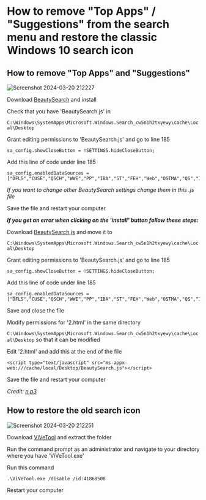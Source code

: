 # How to remove "Top Apps" / "Suggestions" from the search menu and restore the classic Windows 10 search icon

## How to remove "Top Apps" and "Suggestions"

![Screenshot 2024-03-20 212227](https://github.com/MandoCSGO/RemoveTopAppsWindows10/assets/30785368/49abf11e-253c-4e20-bf8d-5af80884cb93)

Download [BeautySearch](https://github.com/krlvm/BeautySearch/releases/tag/v1.17) and install

Check that you have 'BeautySearch.js' in

```C:\Windows\SystemApps\Microsoft.Windows.Search_cw5n1h2txyewy\cache\Local\Desktop```

Grant editing permissions to 'BeautySearch.js' and go to line 185

```sa_config.showCloseButton = !SETTINGS.hideCloseButton;```

Add this line of code under line 185

```
sa_config.enabledDataSources = ["DFLS","CUSE","QSCH","WWE","PP","IBA","ST","FEH","Web","OSTMA","QS","IFF","MPVD","MDOC","MFOL","MPHO","MVID","MMUS","ODC","MRU","MPP","MST","MFF","MRS","CG","PT","SSUE","SSUC","SSEE","SSEC","TS","ANA"];
```

_If you want to change other BeautySearch settings change them in this .js file_

Save the file and restart your computer

***If you get an error when clicking on the 'install' button follow these steps:***

Download [BeautySearch.js](https://github.com/krlvm/BeautySearch/blob/master/BeautySearch/Scripts/BeautySearch.js) and move it to

```C:\Windows\SystemApps\Microsoft.Windows.Search_cw5n1h2txyewy\cache\Local\Desktop```

Grant editing permissions to 'BeautySearch.js' and go to line 185

```sa_config.showCloseButton = !SETTINGS.hideCloseButton;```

Add this line of code under line 185

```
sa_config.enabledDataSources = ["DFLS","CUSE","QSCH","WWE","PP","IBA","ST","FEH","Web","OSTMA","QS","IFF","MPVD","MDOC","MFOL","MPHO","MVID","MMUS","ODC","MRU","MPP","MST","MFF","MRS","CG","PT","SSUE","SSUC","SSEE","SSEC","TS","ANA"];
```

Save and close the file

Modify permissions for '2.html' in the same directory 

```C:\Windows\SystemApps\Microsoft.Windows.Search_cw5n1h2txyewy\cache\Local\Desktop``` so that it can be modified

Edit '2.html' and add this at the end of the file

```
<script type="text/javascript" src="ms-appx-web:///cache/local/Desktop/BeautySearch.js"></script>
```

Save the file and restart your computer

_Credit: [n p3](https://answers.microsoft.com/en-us/windows/forum/all/how-do-i-remove-suggested-and-top-apps-from-the/2e44dbd2-a3e1-409a-8bc4-33334aca2a36)_

## How to restore the old search icon
![Screenshot 2024-03-20 212251](https://github.com/MandoCSGO/RemoveTopAppsWindows10/assets/30785368/d2f50ba1-d238-4708-abb3-eec7b46bf5fe)

Download [ViVeTool](https://github.com/thebookisclosed/ViVe/releases/tag/v0.3.3) and extract the folder

Run the command prompt as an administrator and navigate to your directory where you have 'ViVeTool.exe'

Run this command

```
.\ViVeTool.exe /disable /id:41868508
```

Restart your computer
